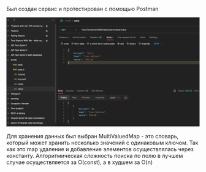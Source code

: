 Был создан сервис и протестирован с помощью Postman

![img.png](img.png)


Для хранения данных был выбран MultiValuedMap - это словарь, 
который может хранить несколько значений с одинаковым ключом.
Так как это map удаление и добавление элементов осуществлялась через константу.
Алгоритмическая сложность поиска по полю в лучшем случае осуществляется 
за O(const), а в худшем за O(n)